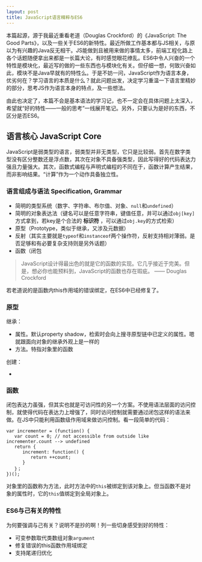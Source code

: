 ```yaml
---
layout: post
title: JavaScript语言精粹与ES6
---
```


本篇起源，源于我最近重看老道（Douglas Crockford）的《JavaScript: The Good Parts》，以及一些关于ES6的新特性。最近所做工作基本都与JS相关，与原以为有兴趣的Java反无相干。JS能做到且被用来做的事情太多，前端工程化路上各个话题随便拿出来都是一长篇大论，有时感觉眼花缭乱。ES6中令人兴奋的一个特性是模块化，最近写的做的一些东西也与模块化有关。但仔细一想，何致兴奋如此，模块不是Java早就有的特性么。于是不妨一问，JavaScript作为语言本身，优劣何在？学习语言的本质是什么？就此问题出发，决定学习重温一下语言里精妙的部分，思考JS作为语言本身的特点，及一些想法。

由此也决定了，本篇不会是基本语法的学习记，也不一定会在具体问题上太深入，希望就“好的特性——一般的思考”一线展开笔记。另外，只要认为是好的东西，不区分是否ES6。

## 语言核心 JavaScript Core

JavaScript是弱类型的语言，弱类型并非无类型，它只是比较弱。首先在数字类型没有区分整数还是浮点数，其次在对象不具备强类型，因此写得好的代码表达力强且力量强大。其次，函数式编程与声明式编程的不同在于，函数计算产生结果，而非影响结果。“计算”作为一个动作具备独立性。

### 语言组成与语法 Specification, Grammar

* 简明的类型系统（数字、字符串、布尔值、对象、`null`和`undefined`）
* 简明的对象表达法（键名可以是任意字符串，键值任意，并可以通过`obj[key]`方式拿到，若key是个合法的 **标识符** ，可以通过`obj.key`的方式检索）
* 原型（Prototype，类似于继承，又涉及元数据）
* 反射（其实主要就是`typeof`和`instanceof`两个操作符，反射支持相对薄弱。是否足够和有必要复杂支持则是另外话题）
* 函数（闭包

> JavaScript设计得最出色的就是它的函数的实现。它几乎接近于完美。但是，想必你也能预料到，JavaScript的函数也存在瑕疵。  —— Douglas Crockford

若老道说的是函数内this作用域的错误绑定，在ES6中已经修复了。

### 原型

继承：

* 属性。默认property shadow，检索时会向上搜寻原型链中已定义的属性。嗯就跟面向对象的继承外观上是一样的
* 方法。特指对象里的函数

创建：

* 

### 函数

闭包表达力虽强，但其实也就是可访问性的另一个方案。不使用语法层面的访问控制，就使得代码在表达力上增强了，同时访问控制就需要通过闭包这样的语法来做。在JS中只能利用函数级作用域来做访问控制。看一段简单的代码：

```
var incrementer = (function() {
   var count = 0; // not accessible from outside like incrementer.count --> undefined
   return {
      increment: function() {
         return ++count;
      }
   }；
})();
```

对象里的函数称为方法，此时方法中的`this`被绑定到该对象上。但当函数不是对象的属性时，它的`this`值绑定到全局对象上。

### ES6与己有关的特性

为何要强调与己有关？说明不是抄的啊！列一些切身感受到好的特性：

* 可变参数取代类数组对象`argument`
* 修复错误的this函数作用域绑定
* 支持尾递归优化


